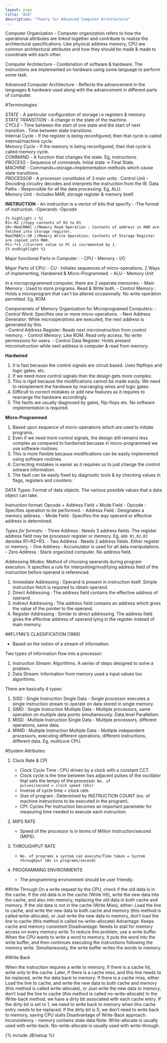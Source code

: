 ```yaml
---
layout: page
title: "ACA"
description: "Theory for Advanced Computer Architecture"
---
```


Computer Organization - Computer organization refers to how the operational attributes are linked together and contribute to realize the architectural specifications.
Like physical address memory, CPU are common architectural attributes and how they should be made & made to coordinate with each other.     

Computer Architecture - Combination of software & hardware. The instructions are implemented on hardware using some language to perform some task.

Advanced Computer Architecture - Reflects the advancement in the languages & hardware used along with the advancement in different parts of computer.    

#Terminologies

*STATE* - A particular configuration of storage i.e registers & memory.    
*STATE TRANSITION* - A change in the state of the machine.     
*CYCLE* - Time between the start of one state and the start of next transition.. Time between state transitions.       
	Internal Cycle - If the register is being reconfigured, then that cycle is called internal/machine cycle.     
	Memory Cycle - If the memory is being reconfigured, then that cycle is called memory cycle.     
*COMMAND* - A function that changes the state. Eg, instructions.    
*PROCESS* - Sequence of commands. Initial state -> Final State.     
*MACHINE* - Commands+storage+Implementation methods which cause state transitions.       
*PROCESSOR* - A processor constitutes of 3 main units : 
		Control Unit - Decoding circuitry decodes and interprets the instruction from the IR.
		Data Paths - Responsible for all the data processing. Eg, ALU.    
		Memory Unit - Includes MAR, storage register & memory itself.   


**INSTRUCTION** - An instruction is a vector of bits that specify : 
			-The format of instruction.
			-Operands
			-Opcode

	{% highlight c %}
	R1<-R2 //Copy contents of R2 to R1
	SR<-Mem[MAR] //Memory Read Operation : Contents of address in MAR are fetched into storage register.
	Mem[MAR]<-SR //Memory Write Operation: Contents of Storage Register are copied into MAR.
	PC<-*+1 //Current value in PC is incremented by 1.
	{% endhighlight %}

Major functional Parts in Computer : 
	- CPU
	- Memory
	- I/O

Major Parts of CPU: 
	- CU : Initiales sequences of micro-operations. 2 Ways of implementing, Hardwired & Micro-Programmed.
	- ALU
	- Memory Unit

In a microprogrammed computer, there are 2 seperate memories: 
	- Main Memory : Used to store programs. Read & Write both.
	- Control Memory : Holds a microprogram that can't be altered occasionally. No write operation permitted. Eg, ROM.

Componenets of Memory Organization for Microprogramed Computers: 
	- Control Word: Specifies one or more micro-operations.
	- Next Address Generator: While microoperations are executed, the next address is generated by this.  
	- Control Address Register: Reads next microinstruction from control memory.
	- Control Memory: Like ROM. Read only access. No write permissions for users.
	- Control Data Register: Holds present microinstruction while next address is computer & read from memory.

**Hardwired** 
1. It is fast because the control signals are circuit based. Uses flipflops and logic gates, etc.
2. If we need more control signals then the design gets more complex.
3. This is rigid because the modifications cannot be made easily. We need to reimplement the hardware by rearranging wires and logic gates.
4. Difficult to correct mistakes or add new features as it requires to rearrange the hardware accordingly.
5. The faults are usually diagnosed by gates, flip-flops etc. No software implementation is required.

**Micro-Programmed**
1. Based upon sequence of micro-operations which are used to initiate programs.
2. Even if we need more control signals, the design still remains less complex as compared to hardwired becuase in micro-programmed we use software routines.
3. This is more flexible because modifications can be easily implemented using software routines.
4. Correcting mistakes is easier as it requires us to just change the control sotware information.
5. The fault can be easily fixed by diagnostic tools & by checking values in flags, registers and counters.

DATA Types: Format of data objects. The various possible values that a data object can take.

Instruction format: Opcode + Address Field + Mode Field
	- Opcode : Specifies operation to be performed.
	- Address Field : Designates a memory address. 
	- Mode Field : Specifies the way operand or effective address is determined.

*Types for formats*: 
	- Three Address : Needs 3 address fields. The register address field may be processor register or memory. Eg, <code>ADD R1,R2,R3</code> denotes R1=R2+R3.
	- Two Address : Needs 2 address fields. Either register or memory.
	- One Address : Accumulator is used for all data manipulations.
	- Zero Address : Stack organized computer. No address field.

*Addressing Modes*: Method of choosing operands during program execution. It specifies a rule for interpreting/modifying address field of the instruction before operand is referenced.
1. Immediate Addressing : Operand is present in instruction itself. Simple instruction fetch is required to obtain operand. 
2. Direct Addressing : The address field contains the effective address of operand.
3. Indirect Addressing : The address field contains an address which gives the value of the pointer to the operand.
4. Register Addressing : Similar to direct addressing. The address field gives the effective address of operand lying in the register instead of main memory.


##FLYNN'S CLASSIFICATION (1966)

- Based on the notion of a stream of information.

Two types of information flow into a processor:   
1. Instruction Stream: Algorithms. A series of steps designed to solve a problem.
2. Data Stream: Information from memory used a input values too algorithms.

There are basically 4 types: 
1. SISD : Single Instruction Single Data - Single processor executes a single instruction stream to operate on data stored in single memory.
2. SIMD : Single Instruction Multiple Data - Multiple processors, same operation on multiple data points simultaneously. Data level Parallelism.
3. MISD : Multiple Instruction Single Data - Multiple processors, different operations, same data.
4. MIMD : Multiple Instruction Multiple Data - Multiple independent processors, executing different operations, different instructions, different data. Eg, multicore CPU.

#System Attributes: 
1. Clock Rate & CPI
	- Clock Cycle Time : CPU driven by a clock with a constant CCT.
	- Clock cycle is the time between two adjacent pulses of the oscillator that sets the tempo of the processor. <code>No. of pulses/second = clock speed (Ghz)</code>
	- Inverse of cycle time = clock rate.
	- Size of program : Determined by INSTRUCTION COUNT (no. of machine instructions to be executed in the program).
	- CPI: Cycles Per Instruction becomes an important parameter for measuring time needed to execute each instruction.

2. MIPS RATE 
	- Speed of the processor is in terms of Million Instruction/second (MIPS).

3. THROUGHPUT RATE 
	- <code>No. of programs a system can execute/Time taken = System throughput (Ws in programs/second)</code>

4. PROGRAMMING ENVIRONMENTS
	- The programming environment should be user friendly.

#Write Through 
On a write request by the CPU, check if the old data is in the cache.
If the old data is in the cache (Write Hit), write the new data into the cache, and also into memory, replacing the old data in both cache and memory.
If the old data is not in the cache (Write Miss), either:
Load the line to cache, and write the new data to both cache and memory (this method is called write-allocate), or
Just write the new data to memory, don’t load the line to cache (this method is called no-write-allocate)
Advantage: Keeps cache and memory consistent
Disadvantage: Needs to stall for memory access on every memory write
To reduce this problem, use a write buffer. When the CPU wants to write a word to memory, it puts the word into the write buffer, and then continues executing the instructions following the memory write. Simultaneously, the write buffer writes the words to memory.

#Write Back 

When the instruction requires a write to memory,
If there is a cache hit, write only to the cache.
Later, if there is a cache miss, and this line needs to be replaced, write the data back to memory.
If there is a cache miss, either
Load the line to cache, and write the new data to both cache and memory (this method is called write-allocate), or
Just write the new data to memory, don’t load the line to cache (this method is called no-write-allocate)
In the Write-back method, we have a dirty bit associated with each cache entry. If the dirty bit is set to 1, we need to write back to memory when this cache entry needs to be replaced. If the dirty bit is 0, we don’t need to write back to memory, saving CPU stalls
Disadvantage of Write-Back approach: Inconsistency - memory contains stale data
Note: Write-allocate is usually used with write-back. No-write-allocate is usually used with write-through.




{% include JB/setup %}
